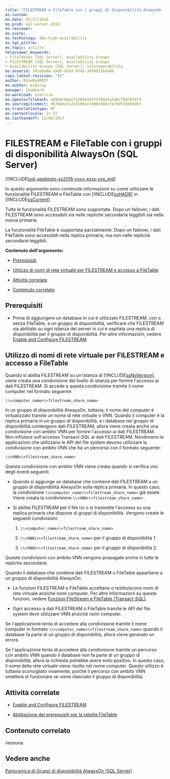```yaml
---
title: "FILESTREAM e FileTable con i gruppi di disponibilità AlwaysOn (SQL Server) | Microsoft Docs"
ms.custom: 
ms.date: 05/17/2016
ms.prod: sql-server-2016
ms.reviewer: 
ms.suite: 
ms.technology: dbe-high-availability
ms.tgt_pltfrm: 
ms.topic: article
helpviewer_keywords:
- FileTables [SQL Server], Availability Groups
- FILESTREAM [SQL Server], Availability Groups
- Availability Groups [SQL Server], interoperability
ms.assetid: fdceda9a-a9db-4d1d-8745-345992164a98
caps.latest.revision: "15"
author: MikeRayMSFT
ms.author: mikeray
manager: jhubbard
ms.workload: Inactive
ms.openlocfilehash: a49b0c0da57e2858103f5766dfa548cf9d7024f4
ms.sourcegitcommit: 9678eba3c2d3100cef408c69bcfe76df49803d63
ms.translationtype: MT
ms.contentlocale: it-IT
ms.lasthandoff: 11/09/2017
---
```

# <a name="filestream-and-filetable-with-always-on-availability-groups-sql-server"></a>FILESTREAM e FileTable con i gruppi di disponibilità AlwaysOn (SQL Server)
[!INCLUDE[tsql-appliesto-ss2016-xxxx-xxxx-xxx_md](../../../includes/tsql-appliesto-ss2016-xxxx-xxxx-xxx-md.md)]

  In questo argomento sono contenute informazioni su come utilizzare le funzionalità FILESTREAM e FileTable con [!INCLUDE[ssHADR](../../../includes/sshadr-md.md)] in [!INCLUDE[ssCurrent](../../../includes/sscurrent-md.md)].  
  
 Tutte le funzionalità FILESTREAM sono supportate. Dopo un failover, i dati FILESTREAM sono accessibili sia nelle repliche secondarie leggibili sia nella nuova primaria.  
  
 La funzionalità FileTable è supportata parzialmente. Dopo un failover, i dati FileTable sono accessibili nella replica primaria, ma non nelle repliche secondarie leggibili.  
  
 **Contenuto dell'argomento:**  
  
-   [Prerequisiti](#Prerequisites)  
  
-   [Utilizzo di nomi di rete virtuale per FILESTREAM e accesso a FileTable](#vnn)  
  
-   [Attività correlate](#RelatedTasks)  
  
-   [Contenuto correlato](#RelatedContent)  
  
##  <a name="Prerequisites"></a> Prerequisiti  
  
-   Prima di aggiungere un database in cui è utilizzato FILESTREAM, con o senza FileTable, a un gruppo di disponibilità, verificare che FILESTREAM sia abilitato su ogni istanza del server in cui è ospitata una replica di disponibilità per il gruppo di disponibilità. Per altre informazioni, vedere [Enable and Configure FILESTREAM](../../../relational-databases/blob/enable-and-configure-filestream.md).  
  
##  <a name="vnn"></a> Utilizzo di nomi di rete virtuale per FILESTREAM e accesso a FileTable  
 Quando si abilita FILESTREAM su un'istanza di [!INCLUDE[ssNoVersion](../../../includes/ssnoversion-md.md)], viene creata una condivisione del livello di istanza per fornire l'accesso ai dati FILESTREAM. Si accede a questa condivisione tramite il nome computer nel formato seguente:  
  
 `\\<computer_name>\<filestream_share_name>`  
  
 In un gruppo di disponibilità AlwaysOn, tuttavia, il nome del computer è virtualizzato tramite un nome di rete virtuale o VNN. Quando il computer è la replica primaria in un gruppo di disponibilità, e i database nel gruppo di disponibilità contengono dati FILESTREAM, allora viene creata anche una condivisione con ambito VNN per fornire l'accesso ai dati FILESTREAM. Non influisce sull'accesso Transact-SQL ai dati FILESTREAM. Nondimeno le applicazioni che utilizzano le API del file system devono utilizzare la condivisione con ambito VNN che ha un percorso con il formato seguente:  
  
 `\\<VNN>\<filestream_share_name>`  
  
 Questa condivisione con ambito VNN viene creata quando si verifica uno degli eventi seguenti.  
  
-   Quando si aggiunge un database che contiene dati FILESTREAM a un gruppo di disponibilità AlwaysOn sulla replica primaria. In questo caso, la condivisione `\\<computer_name>\<filestream_share_name>` già esiste. Viene creata la condivisione `\\<VNN>\<filestream_share_name>` .  
  
-   Si abilita FILESTREAM per il file i/o o si trasmette l'accesso su una replica primaria che dispone di gruppi di disponibilità. Vengono create le seguenti condivisioni:  
  
    1.  `\\<computer_name>\<filestream_share_name>`  
  
    2.  `\\<VNN1>\<filestream_share_name>` per il gruppo di disponibilità 1.  
  
    3.  `\\<VNN2>\<filestream_share_name>` per il gruppo di disponibilità 2.  
  
 Queste condivisioni con ambito VNN vengono propagate anche in tutte le repliche secondarie.  
  
 Quando il database che contiene dati FILESTREAM o FileTable appartiene a un gruppo di disponibilità AlwaysOn:  
  
-   Le funzioni FILESTREAM e FileTable accettano o restituiscono nomi di rete virtuale anziché nomi computer. Per altre informazioni su queste funzioni, vedere [Funzioni FileStream e FileTable &#40;Transact-SQL&#41;](../../../relational-databases/system-functions/filestream-and-filetable-functions-transact-sql.md).  
  
-   Ogni accesso a dati FILESTREAM o FileTable tramite le API del file system deve utilizzare VNN anziché nomi computer.  
  
 Se l'applicazione tenta di accedere alla condivisione tramite il nome computer in formato `\\<computer_name>\<filestream_share_name>` quando il database fa parte di un gruppo di disponibilità, allora viene generato un errore.  
  
 Se l'applicazione tenta di accedere alla condivisione tramite un percorso con ambito VNN quando il database non fa parte di un gruppo di disponibilità, allora la richiesta potrebbe avere esito positivo. In questo caso, il nome della rete virtuale viene risolto nel nome computer. Questo utilizzo è tuttavia sconsigliato vivamente, poiché il percorso con ambito VNN smetterà di funzionare se viene rilasciato il gruppo di disponibilità.  
  
##  <a name="RelatedTasks"></a> Attività correlate  
  
-   [Enable and Configure FILESTREAM](../../../relational-databases/blob/enable-and-configure-filestream.md)  
  
-   [Abilitazione dei prerequisiti per la tabella FileTable](../../../relational-databases/blob/enable-the-prerequisites-for-filetable.md)  
  
##  <a name="RelatedContent"></a> Contenuto correlato  
 nessuna.  
  
## <a name="see-also"></a>Vedere anche  
 [Panoramica di Gruppi di disponibilità AlwaysOn &#40;SQL Server&#41;](../../../database-engine/availability-groups/windows/overview-of-always-on-availability-groups-sql-server.md)  
  
  

